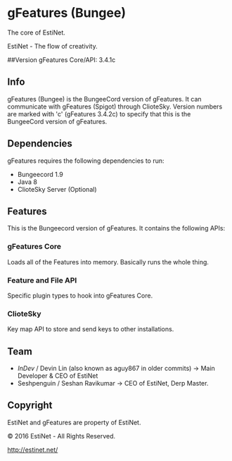 
# gFeatures (Bungee)

The core of EstiNet.

EstiNet - The flow of creativity.

##Version
gFeatures Core/API: 3.4.1c

## Info
gFeatures (Bungee) is the BungeeCord version of gFeatures. It can communicate with gFeatures (Spigot) through ClioteSky.
Version numbers are marked with 'c' (gFeatures 3.4.2c) to specify that this is the BungeeCord version of gFeatures.
## Dependencies
gFeatures requires the following dependencies to run:
* Bungeecord 1.9
* Java 8
* ClioteSky Server (Optional)

## Features
This is the Bungeecord version of gFeatures. It contains the following APIs:

### gFeatures Core
Loads all of the Features into memory. Basically runs the whole thing.

### Feature and File API
Specific plugin types to hook into gFeatures Core.

### ClioteSky
Key map API to store and send keys to other installations.

## Team
- _InDev_ / Devin Lin (also known as aguy867 in older commits) -> Main Developer & CEO of EstiNet
- Seshpenguin / Seshan Ravikumar -> CEO of EstiNet, Derp Master.

## Copyright
EstiNet and gFeatures are property of EstiNet.

© 2016 EstiNet - All Rights Reserved.

http://estinet.net/
